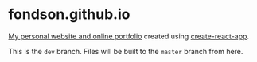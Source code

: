 # fondson.github.io

<a href="http://fondson.github.io">My personal website and online portfolio</a> created using [create-react-app](https://github.com/facebookincubator/create-react-app).

This is the `dev` branch. Files will be built to the `master` branch from here.
